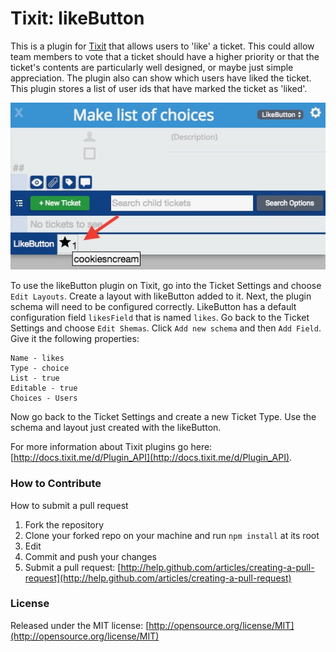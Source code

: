 # Tixit: likeButton

This is a plugin for [Tixit](https://tixit.me/) that allows users to 'like' a ticket. This could allow team members to vote that a ticket should have a higher priority or that the ticket's contents are particularly well designed, or maybe just simple appreciation. The plugin also can show which users have liked the ticket. This plugin stores a list of user ids that have marked the ticket as 'liked'.

![Example of LikeButton](https://github.com/cookiesncream716/likeButton/blob/master/LikeButton.jpg?raw=true)

To use the likeButton plugin on Tixit, go into the Ticket Settings and choose `Edit Layouts`. Create a layout with likeButton added to it. Next, the plugin schema will need to be configured correctly. LikeButton has a default configuration field `likesField` that is named `likes`. Go back to the Ticket Settings and choose `Edit Shemas`. Click `Add new schema` and then `Add Field`. Give it the following properties:
```
Name - likes
Type - choice
List - true
Editable - true
Choices - Users
```
Now go back to the Ticket Settings and create a new Ticket Type. Use the schema and layout just created with the likeButton.

For more information about Tixit plugins go here: [http://docs.tixit.me/d/Plugin_API](http://docs.tixit.me/d/Plugin_API).

### How to Contribute
How to submit a pull request
1. Fork the repository
2. Clone your forked repo on your machine and run `npm install` at its root
3. Edit
4. Commit and push your changes
5. Submit a pull request: [http://help.github.com/articles/creating-a-pull-request](http://help.github.com/articles/creating-a-pull-request)

### License
Released under the MIT license: [http://opensource.org/license/MIT](http://opensource.org/license/MIT)
